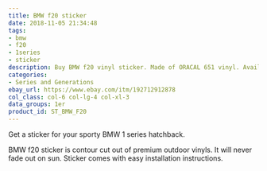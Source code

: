 ```yaml
---
title: BMW f20 sticker
date: 2018-11-05 21:34:48
tags:
- bmw
- f20
- 1series
- sticker
description: Buy BMW f20 vinyl sticker. Made of ORACAL 651 vinyl. Available in different colors.
categories:
- Series and Generations
ebay_url: https://www.ebay.com/itm/192712912878
col_class: col-6 col-lg-4 col-xl-3
data_groups: 1er
product_id: ST_BMW_F20
---
```


Get a sticker for your sporty BMW 1 series hatchback.

<!-- more -->
<!-- {% asset_img content-image bmw-f20-sticker.jpg 'BMW f20 vinyl sport drift stance sticker"BMW f20 vinyl sport drift stance sticker"' %} -->

BMW f20 sticker is contour cut out of premium outdoor vinyls. It will never fade out on sun. Sticker comes with easy installation instructions. 
